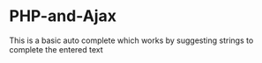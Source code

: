 # PHP-and-Ajax
This is a basic auto complete which works by suggesting strings to complete the entered text
